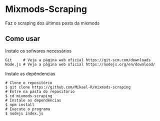 # Mixmods-Scraping
Faz o scraping dos últimos posts da mixmods

## Como usar
Instale os sofwares necessários
```
Git     # Veja a página web oficial https://git-scm.com/downloads
Node.js # Veja a página web oficial https://nodejs.org/en/download/
```
Instale as depêndencias
```
# Clone o repositório
$ git clone https://github.com/Mikael-R/mixmods-scraping
# Entre na pasta do repositório
$ cd mixmods-scraping
# Instale as dependências
$ npm install
# Execute o programa
$ nodejs index.js
```
